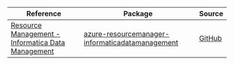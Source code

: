 | Reference | Package | Source |
|---|---|---|
|[Resource Management - Informatica Data Management](resourcemanager-informaticadatamanagement-readme.md)|[azure-resourcemanager-informaticadatamanagement](https://repo1.maven.org/maven2/com/azure/resourcemanager/azure-resourcemanager-informaticadatamanagement)|[GitHub](https://github.com/Azure/azure-sdk-for-java/blob/main/sdk/informaticadatamanagement/azure-resourcemanager-informaticadatamanagement)|
